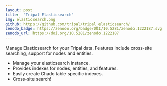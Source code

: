 ```yaml
---
layout: post
title:  "Tripal Elasticsearch"
img: elasticsearch.png
github: https://github.com/tripal/tripal_elasticsearch/
zenodo_badge: https://zenodo.org/badge/DOI/10.5281/zenodo.1222187.svg
zenodo_url: https://doi.org/10.5281/zenodo.1222187
---
```


Manage Elasticsearch for your Tripal data.  Features include cross-site searching, support for nodes and entities.


* Manage your elasticsearch instance.
* Provides indexes for nodes, entities, and features. 
* Easily create Chado table specific indexes.
* Cross-site search!